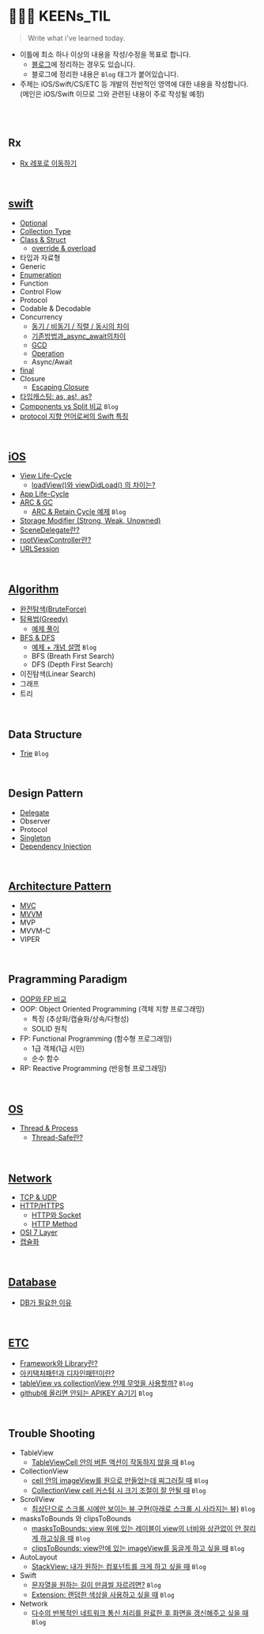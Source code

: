 # 🧙🏻‍♀️ KEENs_TIL

> Write what i've learned today.
- 이틀에 최소 하나 이상의 내용을 작성/수정을 목표로 합니다. 
  - [블로그](https://nareunhagae.tistory.com/)에 정리하는 경우도 있습니다.
  - 블로그에 정리한 내용은 `Blog` 태그가 붙어있습니다.
- 주제는 iOS/Swift/CS/ETC 등 개발의 전반적인 영역에 대한 내용을 작성합니다.  
 (메인은 iOS/Swift 이므로 그와 관련된 내용이 주로 작성될 예정)

</br>
</br>

## Rx
- [Rx 레포로 이동하기](https://github.com/keenkim1202/RxSwift_Practice)

</br>

## [swift](Swift)
- [Optional](Swift/Optional.md)
- [Collection Type](Swift/Collection_Type.md)
- [Class & Struct](https://nareunhagae.tistory.com/59)
  - [override & overload](Swift/Override&Overload.md)
- 타입과 자료형
- Generic
- [Enumeration](Swift/Enumeration.md)
- Function
- Control Flow
- Protocol
- Codable & Decodable
- Concurrency
  - [동기 / 비동기 / 직렬 / 동시의 차이](iOS/Sync_Async.md)
  - [기존방법과_async_await의차이](Swift/기존방법과_async_await의차이.md)
  - [GCD](iOS/GCD&Operation.md)
  - [Operation](iOS/GCD&Operation.md)
  - Async/Await
- [final](Swift/final.md)
- Closure
  - [Escaping Closure](Swift/EscapingClosure.md) 
- [타입캐스팅: as, as!, as?](Swift/typeCasting.md)
- [Components vs Split 비교](https://nareunhagae.tistory.com/8?category=1217059) `Blog`
- [protocol 지향 언어로써의 Swift 특징](Swift/protocol지향언어.md)

</br>

## [iOS](iOS)
- [View Life-Cycle](iOS/viewLifeCycle.md)
  - [loadView()와 viewDidLoad() 의 차이는?](iOS/loadView_vs_viewDidLoad.md)
- [App Life-Cycle](iOS/appLifeCycle.md)
- [ARC & GC](iOS/ARC_vs_GC.md)
  - [ARC & Retain Cycle 예제](https://nareunhagae.tistory.com/61) `Blog` 
- [Storage Modifier (Strong, Weak, Unowned)](iOS/Storage_Modifier.md)
- [SceneDelegate란?](iOS/SceneDelegate.md)
- [rootViewController란?](iOS/rootViewController.md)
- [URLSession](iOS/urlSession.md)

</br>

## [Algorithm](CS/알고리즘)
- [완전탐색(BruteForce)](CS/알고리즘/완전탐색.md)
- [탐욕법(Greedy)](CS/알고리즘/탐욕법(Greedy).md)
  - [예제 풀이](CS/알고리즘/Greedy_Ex.swift)
- [BFS  & DFS](CS/알고리즘/DFS&BFS.swift)
  - [예제 + 개념 설명](https://nareunhagae.tistory.com/56) `Blog`
  - BFS (Breath First Search)
  - DFS (Depth First Search)
- 이진탐색(Linear Search)
- 그래프
- 트리

</br>

## Data Structure
- [Trie](https://nareunhagae.tistory.com/54) `Blog`

</br>

## Design Pattern
- [Delegate](https://github.com/keenkim1202/DelegateEx)
- Observer
- Protocol
- [Singleton](https://github.com/keenkim1202/SingletonEX)
- [Dependency Injection](https://github.com/keenkim1202/DependencyInjectionEx)

</br>

## [Architecture Pattern](CS/아키택처패턴)
- [MVC](CS/아키택처패턴/MVC.md)
- [MVVM](CS/아키택처패턴/MVVM.md)
- MVP
- MVVM-C
- VIPER

</br>

## Pragramming Paradigm
- [OOP와 FP 비교](CS/패러다임/OOP_vs_FP.md)
- OOP: Object Oriented Programming (객체 지향 프로그래밍)
  - 특징 (추상화/캡슐화/상속/다형성)
  - SOLID 원칙
- FP: Functional Programming (함수형 프로그래밍)
  - 1급 객체(1급 시민)
  - 순수 함수
- RP: Reactive Programming (반응형 프로그래밍)

</br>

## [OS](CS/운영체제)
- [Thread & Process](CS/운영체제/Thread&Process.md)
  - [Thread-Safe란?](CS/운영체제/ThreadSafe.md) 

</br>

## [Network](CS/네트워크)
- [TCP & UDP](CS/네트워크/TCP&UDP.md)
- [HTTP/HTTPS](CS/네트워크/HTTP와HTTPS.md)
  - [HTTP와 Socket](CS/네트워크/HTTP와Socket.md)
  - [HTTP Method](CS/네트워크/HTTPMethod.md)
- [OSI 7 Layer](CS/네트워크/OSI_7_Layer.md)
- [캡슐화](CS/네트워크/캡슐화&역캡슐화.md)

</br>

## [Database](CS/데이터베이스)
- [DB가 필요한 이유](CS/데이터베이스/db가필요한이유.md)

</br>

## [ETC](CS/ETC)
- [Framework와 Library란?](CS/ETC/Framework&Library.md)
- [아키택처패턴과 디자인패턴이란?](CS/ETC/아키택처패턴과_디자인패턴이란?.md)
- [tableView vs collectionView 언제 무엇을 사용할까?](https://nareunhagae.tistory.com/19?category=1217062) `Blog`
- [github에 올리면 안되는 APIKEY 숨기기](https://nareunhagae.tistory.com/44?category=1217058) `Blog`

</br>

## Trouble Shooting
- TableView
  - [TableViewCell 안의 버튼 액션이 작동하지 않을 때](https://nareunhagae.tistory.com/52) `Blog`
- CollectionView
  - [cell 안의 imageView를 원으로 만들었는데 찌그러질 때](https://nareunhagae.tistory.com/33?category=1217062) `Blog`
  - [CollectionView cell 커스텀 시 크기 조절이 잘 안될 때](https://nareunhagae.tistory.com/47?category=1217062) `Blog`
- ScrollView
  - [최상단으로 스크롤 시에만 보이는 뷰 구현(아래로 스크롤 시 사라지는 뷰)](https://nareunhagae.tistory.com/63?category=1217062) `Blog`
- masksToBounds 와 clipsToBounds
  - [masksToBounds: view 위에 있는 레이블이 view의 너비와 상관없이 안 잘리게 하고싶을 때](https://nareunhagae.tistory.com/40?category=1217062) `Blog`
  - [clipsToBounds: view안에 있는 imageView를 둥글게 하고 싶을 때](https://nareunhagae.tistory.com/39?category=1217062) `Blog`
- AutoLayout
  - [StackView: 내가 원하는 컴포넌트를 크게 하고 싶을 때](https://nareunhagae.tistory.com/37?category=1217062) `Blog`
- Swift
  - [문자열을 원하는 길이 만큼씰 자르려면?](https://nareunhagae.tistory.com/9?category=1217062) `Blog`
  - [Extension: 랜덤한 색상을 사용하고 싶을 때](https://nareunhagae.tistory.com/42?category=1217058) `Blog`
- Network
  - [다수의 반복적인 네트워크 통신 처리를 완료한 후 화면을 갱신해주고 싶을 때](https://nareunhagae.tistory.com/65) `Blog`
